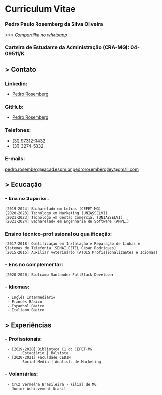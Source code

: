 # Curriculum Vitae
### Pedro Paulo Rosemberg da Silva Oliveira
_[>>> Compartilhe no whatsapp](https://api.whatsapp.com/send?text=Hey%20tudo%20bem?%20%20Estou%20copartilhando%20o%20currículo%20do%20Pedro%20Rosemberg%20com%20você%20pois%20acredito%20que%20lhe%20seja%20útil.%20Link:%20https://pedrorosemberg.com.br%20)_
### Carteira de Estudante da Administração (CRA-MG): 04-09511/K
## > Contato
### Linkedin:
 - [Pedro Rosemberg](https://www.linkedin.com/in/pedrorosemberg)
### GitHub:
 - [Pedro Rosemberg](https://www.github.com/pedrorosemberg)
### Telefones:
 - [(31) 97312-3432](https://wa.me/5531973123432)  
 - (31) 3274-5832
### E-mails:
[pedro.rosemberg@acad.espm.br](malito:pedro.rosemberg@acad.espm.br)
[pedrorosembergdev@gmail.com](malito:pedrorosembergdev@gmail.com)
## > Educação
### - Ensino Superior:
```
[2019-2024] Bacharelado em Letras (CEFET-MG)
[2020-2023] Tecnólogo em Marketing (UNIASSELVI)
[2021-2023] Tecnólogo em Gestão Comercial (UNIASSELVI)
[2021-2024] Bacharelado em Engenharia de Software (AMPLI)
```
### Ensino técnico-profissional ou qualificação:
```
[2017-2018] Qualificação em Instalação e Reparação de Linhas e Sistemas de Telefonia (SENAI CETEL César Rodrigues)
[2015-2015] Auxiliar veterinário (ATOIS Profissionalizantes e Idiomas)
```
### - Ensino complementar:
```
[2020-2020] Bootcamp Santander FullStack Developer
```
### - Idiomas:
```
 - Inglês Intermediário
 - Francês Básico
 - Espanhol Básico
 - Italiano Básico
```
## > Experiências
### - Profissionais:
```
 - [2019-2020] Biblioteca C1 do CEFET-MG
        Estagiário | Bolsista
 - [2020-2021] Faculdade CEDIN
        Social Media | Analista de Marketing
```
### - Voluntárias:
```
 - Cruz Vermelha Brasileira - Filial de MG
 - Junior Achievement Brasil
```

